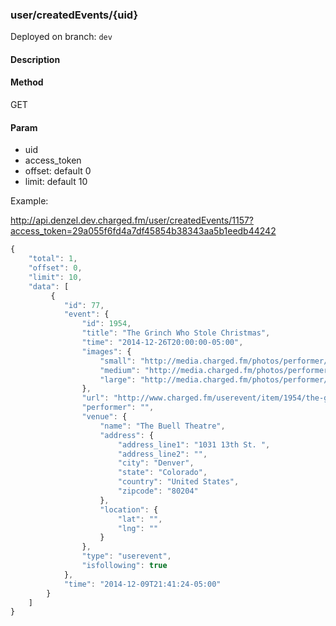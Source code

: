 ### **user/createdEvents/{uid}**

Deployed on branch: `dev`

#### **Description**

#### **Method**

GET

#### **Param**

- uid
- access_token
- offset: default 0
- limit: default 10

Example:

http://api.denzel.dev.charged.fm/user/createdEvents/1157?access_token=29a055f6fd4a7df45854b38343aa5b1eedb44242

```javascript
{
    "total": 1,
    "offset": 0,
    "limit": 10,
    "data": [
         {
            "id": 77,
            "event": {
                "id": 1954,
                "title": "The Grinch Who Stole Christmas",
                "time": "2014-12-26T20:00:00-05:00",
                "images": {
                    "small": "http://media.charged.fm/photos/performer/local/thumb.jpg",
                    "medium": "http://media.charged.fm/photos/performer/local/single.jpg",
                    "large": "http://media.charged.fm/photos/performer/local/single.jpg"
                },
                "url": "http://www.charged.fm/userevent/item/1954/the-grinch-who-stole-christmas",
                "performer": "",
                "venue": {
                    "name": "The Buell Theatre",
                    "address": {
                        "address_line1": "1031 13th St. ",
                        "address_line2": "",
                        "city": "Denver",
                        "state": "Colorado",
                        "country": "United States",
                        "zipcode": "80204"
                    },
                    "location": {
                        "lat": "",
                        "lng": ""
                    }
                },
                "type": "userevent",
                "isfollowing": true
            },
            "time": "2014-12-09T21:41:24-05:00"
        }
    ]
}
```
